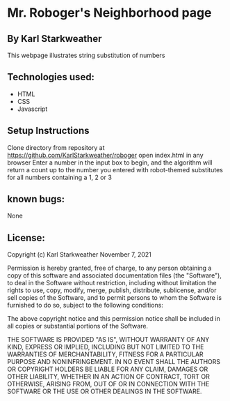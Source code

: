 # Mr. Roboger's Neighborhood page

## By Karl Starkweather
This webpage illustrates string substitution of numbers

## Technologies used:
* HTML
* CSS
* Javascript

## Setup Instructions
Clone directory from repository at https://github.com/KarlStarkweather/roboger
open index.html in any browser
Enter a number in the input box to begin, and the algorithm will return a count up to the number you entered with robot-themed substitutes for all numbers containing a 1, 2 or 3

## known bugs:
None

## License:
Copyright (c) Karl Starkweather November 7, 2021

Permission is hereby granted, free of charge, to any person obtaining a copy of this software and associated documentation files (the "Software"), to deal in the Software without restriction, including without limitation the rights to use, copy, modify, merge, publish, distribute, sublicense, and/or sell copies of the Software, and to permit persons to whom the Software is furnished to do so, subject to the following conditions:

The above copyright notice and this permission notice shall be included in all copies or substantial portions of the Software.

THE SOFTWARE IS PROVIDED "AS IS", WITHOUT WARRANTY OF ANY KIND, EXPRESS OR IMPLIED, INCLUDING BUT NOT LIMITED TO THE WARRANTIES OF MERCHANTABILITY, FITNESS FOR A PARTICULAR PURPOSE AND NONINFRINGEMENT. IN NO EVENT SHALL THE AUTHORS OR COPYRIGHT HOLDERS BE LIABLE FOR ANY CLAIM, DAMAGES OR OTHER LIABILITY, WHETHER IN AN ACTION OF CONTRACT, TORT OR OTHERWISE, ARISING FROM, OUT OF OR IN CONNECTION WITH THE SOFTWARE OR THE USE OR OTHER DEALINGS IN THE SOFTWARE.


